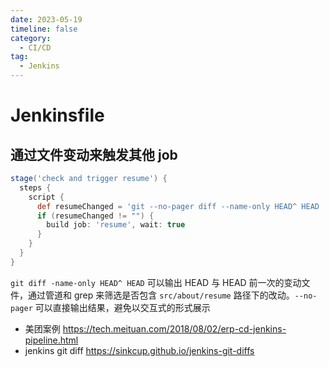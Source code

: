 ```yaml
---
date: 2023-05-19
timeline: false
category:
  - CI/CD
tag:
  - Jenkins
---
```


# Jenkinsfile

## 通过文件变动来触发其他 job

```groovy
stage('check and trigger resume') {
  steps {
    script {
      def resumeChanged = 'git --no-pager diff --name-only HEAD^ HEAD | grep -q "src/about/resume/"'
      if (resumeChanged != "") {
        build job: 'resume', wait: true
      }
    }
  }
}
```

`git diff -name-only HEAD^ HEAD` 可以输出 HEAD 与 HEAD 前一次的变动文件，通过管道和 grep 来筛选是否包含 `src/about/resume` 路径下的改动。`--no-pager` 可以直接输出结果，避免以交互式的形式展示


- 美团案例 https://tech.meituan.com/2018/08/02/erp-cd-jenkins-pipeline.html
- jenkins git diff https://sinkcup.github.io/jenkins-git-diffs